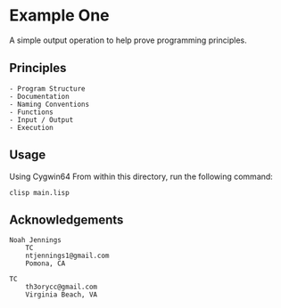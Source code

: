 # Example One 

A simple output operation to help prove programming principles. 

## Principles 

    - Program Structure 
    - Documentation
    - Naming Conventions
    - Functions 
    - Input / Output 
    - Execution
    

## Usage 

Using Cygwin64 From within this directory, run the following command: 

```
clisp main.lisp
```

## Acknowledgements

    Noah Jennings 
        TC 
        ntjennings1@gmail.com
        Pomona, CA
        
    TC 
        th3orycc@gmail.com
        Virginia Beach, VA
